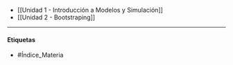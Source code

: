 - [[Unidad 1 - Introducción a Modelos y Simulación]] 
- [[Unidad 2 - Bootstraping]]
***
#### Etiquetas
- #Índice_Materia 